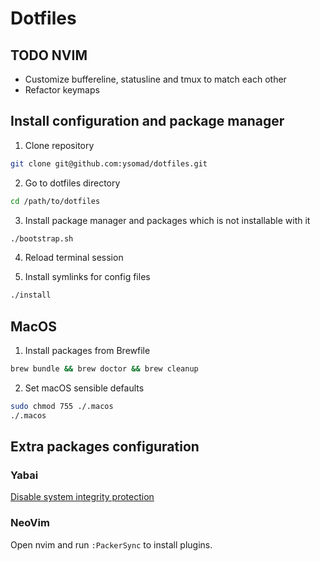 # Dotfiles

## TODO NVIM
- Customize buffereline, statusline and tmux to match each other
- Refactor keymaps

## Install configuration and package manager

1. Clone repository
```sh
git clone git@github.com:ysomad/dotfiles.git
```

2. Go to dotfiles directory
```sh
cd /path/to/dotfiles
```

3. Install package manager and packages which is not installable with it
```sh
./bootstrap.sh
```

4. Reload terminal session

5. Install symlinks for config files
```sh
./install
```

## MacOS

1. Install packages from Brewfile
```sh
brew bundle && brew doctor && brew cleanup
```

2. Set macOS sensible defaults
```sh
sudo chmod 755 ./.macos
./.macos
```

## Extra packages configuration

### Yabai
[Disable system integrity protection](https://github.com/koekeishiya/yabai/wiki/Disabling-System-Integrity-Protection)

### NeoVim
Open nvim and run `:PackerSync` to install plugins.


